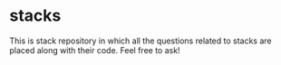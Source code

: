# stacks
This is stack repository in which all the questions related to stacks are placed along with their code.
Feel free to ask!

